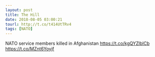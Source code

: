 ```yaml
---
layout: post
title: The Hill
date: 2018-08-05 03:00:21
tourl: http://t.co/t414UtTRv4
tags: [NATO]
---
```

NATO service members killed in Afghanistan https://t.co/kgQYZlblCb https://t.co/MZnt6Yoyjf